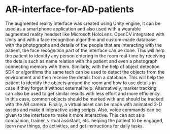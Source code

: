 # AR-interface-for-AD-patients

The augmented reality interface was created using Unity engine,
It can be used as a smartphone application and also used with a wearable augmented reality
headset like Microsoft HoloLens.
OpenCV integrated with Unity and with a face recognition algorithm and custom-made
database with the photographs and details of the people that are interacting with the patient,
the face recognition part of the interface can be done. This will help the patient to identify any
person entering in the room real-time by receiving the details such as name relation with the
patient and even a photograph connecting memory with them.
Similarly, with the help of object detection SDK or algorithms the same tech can be used to detect
the objects from the environment and then receive the details from a database. This will help the
patient to identify the objects around the room and how to use details in case if they forget it
without external help. Alternatively, marker tracking can also be used to get similar results with
less effort and more efficiency. In this case, common objects should be marked with and should
be tracked with the AR camera.
Finally, a virtual asset can be made with animated 3-D assets and make it interactive using scripts.
Also, voice commands can be given to the interface to make it more interactive. This can act as a
companion, trainer, virtual assistant, etc. helping the patient to be engaged, learn new things, do
activities, and get instructions for daily tasks.
